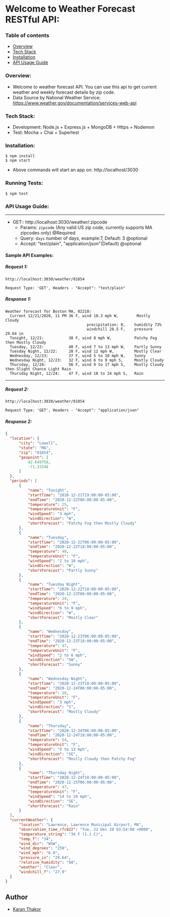 # Welcome to Weather Forecast RESTful API:

### Table of contents
* [Overview](#overview)
* [Tech Stack](#tech-stack)
* [Installation](#installation)
* [API Usage Guide](#api-usage-guide)

### Overview:
- Welcome to weather forecast API. You can use this api to get current weather and weekly forecast details by zip code. 
- Data Source by National Weather Service: https://www.weather.gov/documentation/services-web-api

### Tech Stack:
- Development: Node.js + Express.js + MongoDB + Https + Nodemon
- Test: Mocha + Chai + Supertest

### Installation:
```
$ npm install
$ npm start
```
* Above commands will start an app on: http://localhost/3030

### Running Tests:
    $ npm test

### API Usage Guide:
---
- GET:: http://localhost:3030/weather/:zipcode
    - Params: `zipcode` (Any valid US zip code, currently supports MA zipcodes only) @Required
    - Query: `days` number of days, example:7, Default: 3 @optional
    - Accept: "text/plain", "application/json"(Default) @optional

#### Sample API Examples:
##### Request 1: 


    http://localhost:3030/weather/01854

    Request Type: 'GET', Headers - "Accept": "text/plain"
##### Response 1:
```
Weather forecast for Boston MA, 02210:
  Current 12/21/2020, 11 PM 36 F, wind 10.3 mph W,        Mostly Cloudy
                                    precipitation: 0,    humidity 73%
                                    windchill 28.5 F,    pressure 29.64 in
  Tonight, 12/21:           30 F, wind 8 mph W,          Patchy Fog then Mostly Cloudy
  Tuesday, 12/22:           40 F, wind 7 to 13 mph W,    Partly Sunny
  Tuesday Night, 12/22:     28 F, wind 12 mph W,         Mostly Clear
  Wednesday, 12/23:         37 F, wind 5 to 10 mph W,    Sunny
  Wednesday Night, 12/23:   32 F, wind 6 to 9 mph S,     Mostly Cloudy
  Thursday, 12/24:          56 F, wind 9 to 17 mph S,    Mostly Cloudy then Slight Chance Light Rain
  Thursday Night, 12/24:    47 F, wind 18 to 24 mph S,   Rain
```
---
##### Request 2: 


    http://localhost:3030/weather/01854

    Request Type: 'GET', Headers - "Accept": "application/json"

##### Response 2:
  ```json
{
    "location": {
        "city": "Lowell",
        "state": "MA",
        "zip": "01854",
        "geopoint": [
            42.649758,
            -71.33348
        ]
    },
    "periods": [
        {
            "name": "Tonight",
            "startTime": "2020-12-21T19:00:00-05:00",
            "endTime": "2020-12-22T06:00:00-05:00",
            "temperature": 25,
            "temperatureUnit": "F",
            "windSpeed": "3 mph",
            "windDirection": "W",
            "shortForecast": "Patchy Fog then Mostly Cloudy"
        },
        {
            "name": "Tuesday",
            "startTime": "2020-12-22T06:00:00-05:00",
            "endTime": "2020-12-22T18:00:00-05:00",
            "temperature": 40,
            "temperatureUnit": "F",
            "windSpeed": "2 to 10 mph",
            "windDirection": "W",
            "shortForecast": "Partly Sunny"
        },
        {
            "name": "Tuesday Night",
            "startTime": "2020-12-22T18:00:00-05:00",
            "endTime": "2020-12-23T06:00:00-05:00",
            "temperature": 24,
            "temperatureUnit": "F",
            "windSpeed": "6 to 9 mph",
            "windDirection": "W",
            "shortForecast": "Mostly Clear"
        },
        {
            "name": "Wednesday",
            "startTime": "2020-12-23T06:00:00-05:00",
            "endTime": "2020-12-23T18:00:00-05:00",
            "temperature": 37,
            "temperatureUnit": "F",
            "windSpeed": "2 to 6 mph",
            "windDirection": "SW",
            "shortForecast": "Sunny"
        },
        {
            "name": "Wednesday Night",
            "startTime": "2020-12-23T18:00:00-05:00",
            "endTime": "2020-12-24T06:00:00-05:00",
            "temperature": 28,
            "temperatureUnit": "F",
            "windSpeed": "3 mph",
            "windDirection": "S",
            "shortForecast": "Mostly Cloudy"
        },
        {
            "name": "Thursday",
            "startTime": "2020-12-24T06:00:00-05:00",
            "endTime": "2020-12-24T18:00:00-05:00",
            "temperature": 54,
            "temperatureUnit": "F",
            "windSpeed": "5 to 13 mph",
            "windDirection": "SE",
            "shortForecast": "Mostly Cloudy then Patchy Fog"
        },
        {
            "name": "Thursday Night",
            "startTime": "2020-12-24T18:00:00-05:00",
            "endTime": "2020-12-25T06:00:00-05:00",
            "temperature": 47,
            "temperatureUnit": "F",
            "windSpeed": "14 to 20 mph",
            "windDirection": "SE",
            "shortForecast": "Rain"
        }
    ],
    "currentWeather": {
        "location": "Lawrence, Lawrence Municipal Airport, MA",
        "observation_time_rfc822": "Tue, 22 Dec 20 03:54:00 +0000",
        "temperature_string": "34 F (1.1 C)",
        "temp_f": "34",
        "wind_dir": "WSW",
        "wind_degrees": "250",
        "wind_mph": "6.9",
        "pressure_in": "29.64",
        "relative_humidity": "88",
        "weather": "Clear",
        "windchill_f": "27.9"
    }
}
  ```
## Author
- [Karan Thakor](https://www.linkedin.com/in/karansinh-thakor/)
